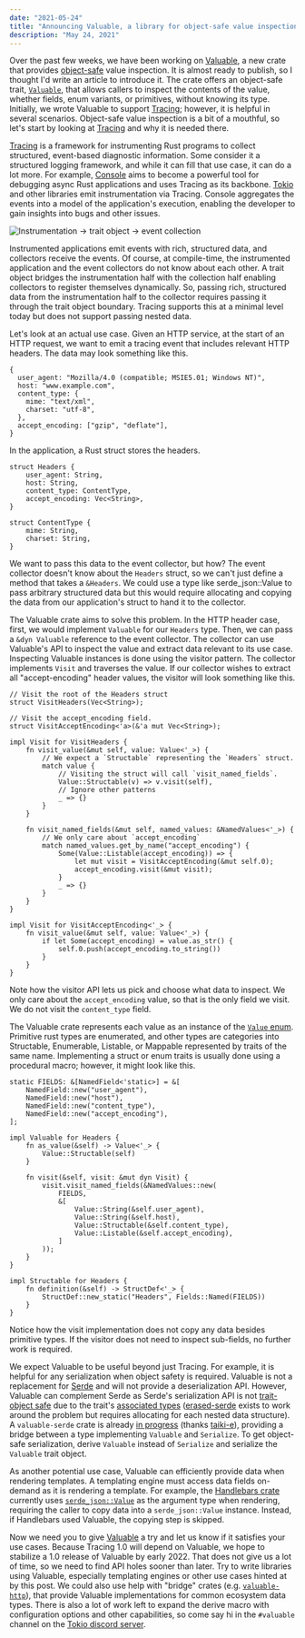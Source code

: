 ```yaml
---
date: "2021-05-24"
title: "Announcing Valuable, a library for object-safe value inspection"
description: "May 24, 2021"
---
```


Over the past few weeks, we have been working on [Valuable][crate], a new crate
that provides [object-safe] value inspection. It is almost ready to publish, so
I thought I'd write an article to introduce it. The crate offers an object-safe
trait, [`Valuable`][trait], that allows callers to inspect the contents of the
value, whether fields, enum variants, or primitives, without knowing its type.
Initially, we wrote Valuable to support [Tracing]; however, it is helpful in
several scenarios. Object-safe value inspection is a bit of a mouthful, so let's
start by looking at [Tracing] and why it is needed there.

[Tracing] is a framework for instrumenting Rust programs to collect structured,
event-based diagnostic information. Some consider it a structured logging
framework, and while it can fill that use case, it can do a lot more. For
example, [Console] aims to become a powerful tool for debugging async Rust
applications and uses Tracing as its backbone. [Tokio] and other libraries emit
instrumentation via Tracing. Console aggregates the events into a model of the
application's execution, enabling the developer to gain insights into bugs and
other issues.

![Instrumentation -> trait object -> event collection](https://i.imgur.com/YJIrHK2.png)

Instrumented applications emit events with rich, structured data, and collectors
receive the events. Of course, at compile-time, the instrumented application and
the event collectors do not know about each other. A trait object bridges the
instrumentation half with the collection half enabling collectors to register
themselves dynamically. So, passing rich, structured data from the
instrumentation half to the collector requires passing it through the trait
object boundary. Tracing supports this at a minimal level today but does not
support passing nested data.

Let's look at an actual use case. Given an HTTP service, at the start of an HTTP
request, we want to emit a tracing event that includes relevant HTTP headers.
The data may look something like this.

```javascript=
{
  user_agent: "Mozilla/4.0 (compatible; MSIE5.01; Windows NT)",
  host: "www.example.com",
  content_type: {
    mime: "text/xml",
    charset: "utf-8",
  },
  accept_encoding: ["gzip", "deflate"],
}
```

In the application, a Rust struct stores the headers.

```rust=
struct Headers {
    user_agent: String,
    host: String,
    content_type: ContentType,
    accept_encoding: Vec<String>,
}

struct ContentType {
    mime: String,
    charset: String,
}
```

We want to pass this data to the event collector, but how? The event collector
doesn't know about the `Headers` struct, so we can't just define a method that
takes a `&Headers`. We could use a type like serde_json::Value to pass arbitrary
structured data but this would require allocating and copying the data from our
application's struct to hand it to the collector.

The Valuable crate aims to solve this problem. In the HTTP header case, first,
we would implement `Valuable` for our `Headers` type. Then, we can pass a `&dyn
Valuable` reference to the event collector. The collector can use Valuable's API
to inspect the value and extract data relevant to its use case. Inspecting
Valuable instances is done using the visitor pattern. The collector implements
`Visit` and traverses the value. If our collector wishes to extract all
"accept-encoding" header values, the visitor will look something like this.

```rust=
// Visit the root of the Headers struct
struct VisitHeaders(Vec<String>);

// Visit the accept_encoding field.
struct VisitAcceptEncoding<'a>(&'a mut Vec<String>);

impl Visit for VisitHeaders {
    fn visit_value(&mut self, value: Value<'_>) {
        // We expect a `Structable` representing the `Headers` struct.
        match value {
            // Visiting the struct will call `visit_named_fields`.
            Value::Structable(v) => v.visit(self),
            // Ignore other patterns
            _ => {}
        }
    }

    fn visit_named_fields(&mut self, named_values: &NamedValues<'_>) {
        // We only care about `accept_encoding`
        match named_values.get_by_name("accept_encoding") {
            Some(Value::Listable(accept_encoding)) => {
                let mut visit = VisitAcceptEncoding(&mut self.0);
                accept_encoding.visit(&mut visit);
            }
            _ => {}
        }
    }
}

impl Visit for VisitAcceptEncoding<'_> {
    fn visit_value(&mut self, value: Value<'_>) {
        if let Some(accept_encoding) = value.as_str() {
            self.0.push(accept_encoding.to_string())
        }
    }
}
```

Note how the visitor API lets us pick and choose what data to inspect. We only
care about the `accept_encoding` value, so that is the only field we visit. We
do not visit the `content_type` field.

The Valuable crate represents each value as an instance of the [`Value`
enum][enum]. Primitive rust types are enumerated, and other types are categories
into Structable, Enumerable, Listable, or Mappable represented by traits of the
same name. Implementing a struct or enum traits is usually done using a
procedural macro; however, it might look like this.

```rust=
static FIELDS: &[NamedField<'static>] = &[
    NamedField::new("user_agent"),
    NamedField::new("host"),
    NamedField::new("content_type"),
    NamedField::new("accept_encoding"),
];

impl Valuable for Headers {
    fn as_value(&self) -> Value<'_> {
        Value::Structable(self)
    }

    fn visit(&self, visit: &mut dyn Visit) {
        visit.visit_named_fields(&NamedValues::new(
            FIELDS,
            &[
                Value::String(&self.user_agent),
                Value::String(&self.host),
                Value::Structable(&self.content_type),
                Value::Listable(&self.accept_encoding),
            ]
        ));
    }
}

impl Structable for Headers {
    fn definition(&self) -> StructDef<'_> {
        StructDef::new_static("Headers", Fields::Named(FIELDS))
    }
}
```

Notice how the visit implementation does not copy any data besides primitive
types. If the visitor does not need to inspect sub-fields, no further work is
required.

We expect Valuable to be useful beyond just Tracing. For example, it is helpful
for any serialization when object safety is required. Valuable is not a
replacement for [Serde] and will not provide a deserialization API. However,
Valuable can complement Serde as Serde's serialization API is not [trait-object
safe][object-safe] due to the trait's [associated types][serde-at]
([erased-serde] exists to work around the problem but requires allocating for
each nested data structure). A `valuable-serde` crate is already [in
progress][valuable-serde] (thanks [taiki-e]), providing a bridge between a type
implementing `Valuable` and `Serialize`. To get object-safe serialization,
derive `Valuable` instead of `Serialize` and serialize the `Valuable` trait
object.

As another potential use case, Valuable can efficiently provide data when
rendering templates. A templating engine must access data fields on-demand as it
is rendering a template. For example, the [Handlebars crate][handlebars]
currently uses [`serde_json::Value`][json] as the argument type when rendering,
requiring the caller to copy data into a `serde_json::Value` instance. Instead,
if Handlebars used Valuable, the copying step is skipped.

Now we need you to give [Valuable][crate] a try and let us know if it satisfies
your use cases. Because Tracing 1.0 will depend on Valuable, we hope to
stabilize a 1.0 release of Valuable by early 2022. That does not give us a lot
of time, so we need to find API holes sooner than later. Try to write libraries
using Valuable, especially templating engines or other use cases hinted at by
this post. We could also use help with "bridge" crates (e.g.
[`valuable-http`][http]), that provide Valuable implementations for common
ecosystem data types. There is also a lot of work left to expand the derive
macro with configuration options and other capabilities, so come say hi in the
`#valuable` channel on the [Tokio discord server][discord].

[crate]: https://github.com/tokio-rs/valuable
[trait]: https://github.com/tokio-rs/valuable/blob/588e345c27c0b1b3a3faab93ef8487e1c5db9a9e/valuable/src/valuable.rs
[Tracing]: https://github.com/tokio-rs/tracing
[Console]: https://github.com/tokio-rs/console
[Tokio]: https://github.com/tokio-rs/tokio
[json]: https://docs.rs/serde_json/1.0.64/serde_json/enum.Value.html
[enum]: https://github.com/tokio-rs/valuable/blob/588e345c27c0b1b3a3faab93ef8487e1c5db9a9e/valuable/src/value.rs
[Serde]: https://serde.rs/
[valuable-serde]: https://github.com/tokio-rs/valuable/pull/23
[taiki-e]: https://github.com/taiki-e/
[handlebars]: https://github.com/sunng87/handlebars-rust/tree/0ce070cb6a7816bad4c9083dab075ffd46cbf70d#quick-start
[discord]: https://discord.gg/tokio
[http]: https://github.com/tokio-rs/valuable/issues/45
[object-safe]: https://doc.rust-lang.org/book/ch17-02-trait-objects.html#object-safety-is-required-for-trait-objects
[serde-at]: https://github.com/serde-rs/serde/blob/985725f820a08fbe1c23688422d79200d24502ec/serde/src/ser/mod.rs#L332-L385
[erased-serde]: https://github.com/dtolnay/erased-serde

